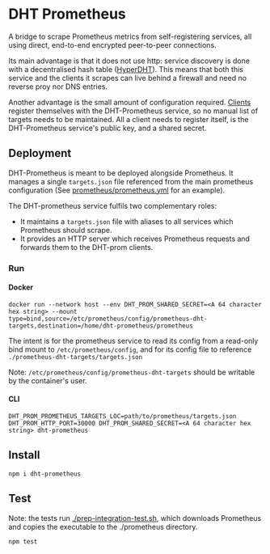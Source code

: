 # DHT Prometheus

A bridge to scrape Prometheus metrics from self-registering services, all using direct, end-to-end encrypted peer-to-peer connections.

Its main advantage is that it does not use http: service discovery is done with a decentralised hash table ([HyperDHT](https://github.com/holepunchto/hyperdht)). This means that both this service and the clients it scrapes can live behind a firewall and need no reverse proy nor DNS entries.

Another advantage is the small amount of configuration required. [Clients](https://gitlab.com/dcent-tech/dht-prom-client) register themselves with the DHT-Prometheus service, so no manual list of targets needs to be maintained. All a client needs to register itself, is the DHT-Prometheus service's public key, and a shared secret.

## Deployment

DHT-Prometheus is meant to be deployed alongside Prometheus. It manages a single `targets.json` file referenced from the main prometheus configuration (See [prometheus/prometheus.yml](prometheus/prometheus.yml) for an example).

The DHT-prometheus service fulfils two complementary roles:
 - It maintains a `targets.json` file with aliases to all services which Prometheus should scrape.
 - It provides an HTTP server which receives Prometheus requests and forwards them to the DHT-prom clients.

### Run

#### Docker

```
docker run --network host --env DHT_PROM_SHARED_SECRET=<A 64 character hex string> --mount type=bind,source=/etc/prometheus/config/prometheus-dht-targets,destination=/home/dht-prometheus/prometheus
```

The intent is for the prometheus service to read its config from a read-only bind mount to `/etc/prometheus/config`, and for its config file to reference `./prometheus-dht-targets/targets.json`

Note: `/etc/prometheus/config/prometheus-dht-targets` should be writable by the container's user.

#### CLI

```
DHT_PROM_PROMETHEUS_TARGETS_LOC=path/to/prometheus/targets.json DHT_PROM_HTTP_PORT=30000 DHT_PROM_SHARED_SECRET=<A 64 character hex string> dht-prometheus
```

## Install

```
npm i dht-prometheus
```

## Test

Note: the tests run [./prep-integration-test.sh](./prep-integration-test.sh), which downloads Prometheus and copies the executable to the ./prometheus directory.

```
npm test
```
